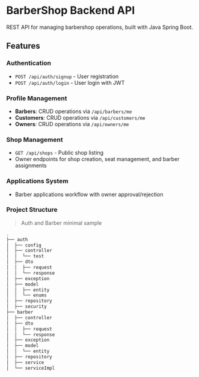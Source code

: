 # BarberShop Backend API

REST API for managing barbershop operations, built with Java Spring Boot.

## Features

### Authentication
- `POST /api/auth/signup` - User registration
- `POST /api/auth/login` - User login with JWT

### Profile Management
- **Barbers**: CRUD operations via `/api/barbers/me`
- **Customers**: CRUD operations via `/api/customers/me` 
- **Owners**: CRUD operations via `/api/owners/me`

### Shop Management
- `GET /api/shops` - Public shop listing
- Owner endpoints for shop creation, seat management, and barber assignments

### Applications System
- Barber applications workflow with owner approval/rejection

### Project Structure

> Auth and Barber minimal sample 

```bash
.
├── auth
│  ├── config
│  ├── controller
│  │  └── test
│  ├── dto
│  │  ├── request
│  │  └── response
│  ├── exception
│  ├── model
│  │  ├── entity
│  │  └── enums
│  ├── repository
│  ├── security
├── barber
│  ├── controller
│  ├── dto
│  │  ├── request
│  │  └── response
│  ├── exception
│  ├── model
│  │  └── entity
│  ├── repository
│  ├── service
│  └── serviceImpl
```